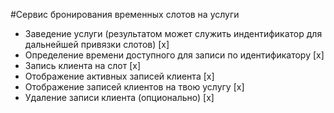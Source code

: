 #Сервис бронирования временных слотов на услуги
- Заведение услуги (результатом может служить индентификатор для дальнейшей привязки слотов) [x]
- Определение времени доступного для записи по идентификатору [x]
- Запись клиента на слот [x]
- Отображение активных записей клиента [x]
- Отображение записей клиентов на твою услугу [x]
- Удаление записи клиента (опционально) [x]